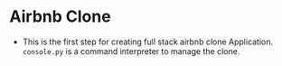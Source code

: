 # Airbnb Clone

- This is the first step for creating full stack airbnb clone Application.
```console.py```
is a command interpreter to manage the clone.
